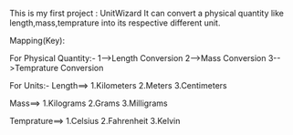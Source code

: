 This is my first project : UnitWizard
It can convert a physical quantity like length,mass,temprature into its respective different unit.

Mapping(Key):
 
 For Physical Quantity:-
 1-->Length Conversion
 2-->Mass Conversion
 3-->Temprature Conversion

 For Units:-
  Length==> 1.Kilometers
            2.Meters
            3.Centimeters
 
  Mass==> 1.Kilograms
          2.Grams
          3.Milligrams
  
  Temprature==> 1.Celsius
                2.Fahrenheit
                3.Kelvin
